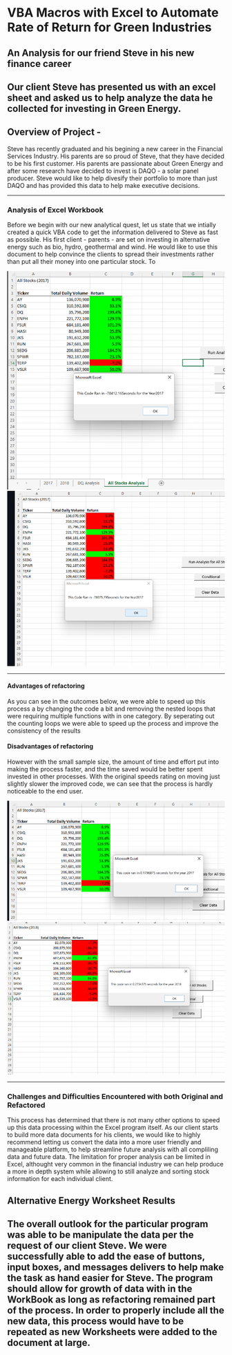 # VBA Macros with Excel to Automate Rate of Return for Green Industries
## An Analysis for our friend Steve in his new finance career
Our client Steve has presented us with an excel sheet and asked us to help analyze the data he collected for investing in **Green Energy**.
---

## Overview of Project -
Steve has recently graduated and his begining a new career in the Financial Services Industry.  His parents are so proud of Steve, that they have decided to be his first customer.  His parents are passionate about Green Energy and after some research have decided to invest is DAQO - a solar panel producer.  Steve would like to help divesify their portfolio to more than just DAQO and has provided this data to help make executive decisions.  

---

### Analysis of Excel Workbook
Before we begin with our new analytical quest, let us state that we intially created a quick VBA code to get the information delivered to Steve as fast as possible. His first client - parents - are set on investing in alternative energy such as bio, hydro, geothermal and wind.  He would like to use this document to help convince the clients to spread their investments rather than put all their money into one particular stock. To 

![2017_runtime_original](https://github.com/Sacdees/stock_analysis/blob/main/Challenge_2_Resources/2017_runtime_original.png)
![2018_runtime_original](https://github.com/Sacdees/stock_analysis/blob/main/Challenge_2_Resources/2018_runtime_original.png)

---

#### Advantages of refactoring
As you can see in the outcomes below, we were able to speed up this process a by changing the code a bit and removing the nested loops that were requiring multiple functions with in one category.  By seperating out the counting loops we were able to speed up the process and improve the consistency of the results 
#### Disadvantages of refactoring
However with the small sample size, the amount of time and effort put into making the process faster, and the time saved would be better spent invested in other processes.  With the original speeds rating on moving just slightly slower the improved code, we can see that the process is hardly noticeable to the end user.  

![2017_runtime_final](https://github.com/Sacdees/stock_analysis/blob/main/Challenge_2_Resources/2017_runtime_final.png)
![2018_runtime_final](https://github.com/Sacdees/stock_analysis/blob/main/Challenge_2_Resources/2018_runtime_final.png)

---

### Challenges and Difficulties Encountered with both Original and Refactored
This process has determined that there is not many other options to speed up this data processing within the Excel program itself.  As our client starts to build more data documents for his clients, we would like to highly recommend letting us convert the data into a more user friendly and manageable platform, to help streamline future analysis with all compliling data and future data.  The limitation for proper analysis can be limited in Excel, althought very common in the financial industry we can help produce a more in depth system while allowing to still analyze and sorting stock information for each individual client.  


## Alternative Energy Worksheet Results
The overall outlook for the particular program was able to be manipulate the data per the request of our client Steve.  We were successfully able to add the ease of buttons, input boxes, and messages delivers to help make the task as hand easier for Steve.  The program should allow for growth of data with in the WorkBook as long as refactoring remained part of the process.  In order to properly include all the new data, this process would have to be repeated as new Worksheets were added to the document at large.    
---

